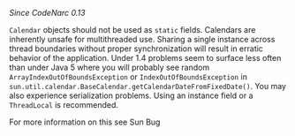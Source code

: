 *Since CodeNarc 0.13*

`Calendar` objects should not be used as `static` fields. Calendars are
inherently unsafe for multithreaded use. Sharing a single instance
across thread boundaries without proper synchronization will result in
erratic behavior of the application. Under 1.4 problems seem to surface
less often than under Java 5 where you will probably see random
`ArrayIndexOutOfBoundsException` or `IndexOutOfBoundsException` in
`sun.util.calendar.BaseCalendar.getCalendarDateFromFixedDate()`. You may
also experience serialization problems. Using an instance field or a
`ThreadLocal` is recommended.

For more information on this see Sun Bug
